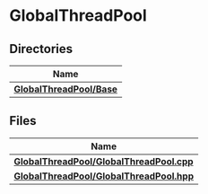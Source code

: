# GlobalThreadPool



## Directories

| Name           |
| -------------- |
| **[GlobalThreadPool/Base](dir_05fd02cafb1d8bd40cbf781679611825.md#dir-globalthreadpool/base)**  |

## Files

| Name           |
| -------------- |
| **[GlobalThreadPool/GlobalThreadPool.cpp](_global_thread_pool_8cpp.md#file-globalthreadpool.cpp)**  |
| **[GlobalThreadPool/GlobalThreadPool.hpp](_global_thread_pool_8hpp.md#file-globalthreadpool.hpp)**  |
